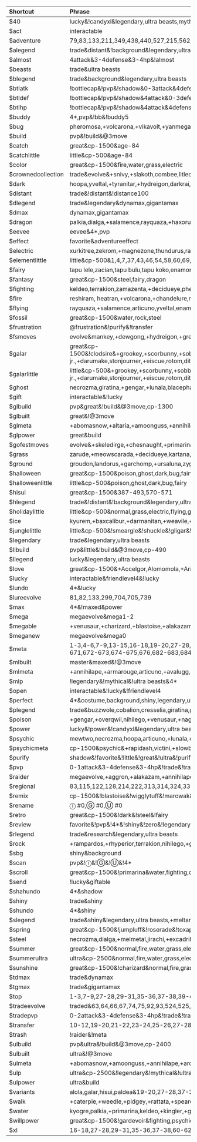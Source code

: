 | Shortcut | Phrase |
|:--|:--|
| $40 | lucky&!candyxl&legendary,ultra beasts,mythical |
| $act | interactable |
| $adventure | 79,83,133,211,349,438,440,527,215,562,674,682,684,669,670,921,922 |
| $alegend | trade&distant&!background&legendary,ultra beasts |
| $almost | 4attack&3-4defense&3-4hp&!almost |
| $beasts | trade&ultra beasts |
| $blegend | trade&background&legendary,ultra beasts |
| $btlatk | !bottlecap&!pvp&!shadow&0-3attack&4defense&4hp&shiny,costume,legendary,mythical,ultra beasts |
| $btldef | !bottlecap&!pvp&!shadow&4attack&0-3defense&4hp&shiny,costume,legendary,mythical,ultra beasts |
| $btlhp | !bottlecap&!pvp&!shadow&4attack&4defense&0-3hp&shiny,costume,legendary,mythical,ultra beasts |
| $buddy | 4*,pvp&!bb&!buddy5 |
| $bug | pheromosa,+volcarona,+vikavolt,+yanmega,+kleavor,+escavalier,+pinsir,buzzwole,genesect,heracross |
| $build | pvp&!build&@3move |
| $catch | great&cp-1500&age-84 |
| $catchlittle | little&cp-500&age-84 |
| $color | great&cp-1500&fire,water,grass,electric |
| $crownedcollection | trade&evolve&+snivy,+slakoth,combee,litleo,piplup,slowpoke |
| $dark | hoopa,yveltal,+tyranitar,+hydreigon,darkrai,moltres,+incineroar,+weavile,+meowscarada,guzzlord |
| $distant | trade&!distant&!distance100 |
| $dlegend | trade&legendary&dynamax,gigantamax |
| $dmax | dynamax,gigantamax |
| $dragon | palkia,dialga,+salamence,rayquaza,+haxorus,+dragonite,+garchomp,reshiram,zekrom,+dragapult |
| $eevee | eevee&4*,pvp |
| $effect | favorite&adventureeffect |
| $electric | xurkitree,zekrom,+magnezone,thundurus,raikou,+luxray,+electivire,zapdos,+pawmot,+vikavolt |
| $elementlittle | little&cp-500&1,4,7,37,43,46,54,58,60,69,72,77,79,86,90,98,100,102,114,116,118,120,129,131,138,140,152,155,158,170,187,191,194,211,218,222,223,228,240,252,255,258,270,273,278,283,285,320,322,324,331,339,341,345,349,351,357,363,366,369,370,387,390,393,406,418,420,422,455,456,458,459,495,498,501,511,513,515,535,540,546,548,550,554,556,564,580,585,590,592,594,597,607,631,636,650,653,656,667,672,688,690,692,708,710,722,725,728,741,747,751,753,755,757,761,767,776,779,810,813,816,829,850,906,909,912,928,935,960 |
| $fairy | tapu lele,zacian,tapu bulu,tapu koko,enamorus,xerneas,tapu fini,+togekiss,+gardevoir,+sylveon |
| $fantasy | great&cp-1500&steel,fairy,dragon |
| $fighting | keldeo,terrakion,zamazenta,+decidueye,pheromosa,+lucario,virizion,cobalion,hawlucha,+conkeldurr |
| $fire | reshiram, heatran,+volcarona,+chandelure,moltres,entei,+blaziken,+blacephalon,victini,+delphox |
| $flying | rayquaza,+salamence,articuno,yveltal,enamorus,+dragonite,ho-oh,+braviary,lugia,tornadus |
| $fossil | great&cp-1500&water,rock,steel |
| $frustration | @frustration&!purify&!transfer |
| $fsmoves | evolve&mankey,+dewgong,+hydreigon,+greninja |
| $galar | great&cp-1500&!clodsire&+grookey,+scorbunny,+sobble,+blipbug,+caterpie,+grubbin,+hoothoot,+rookiedee,+skwovet,+pidove,+nickit,+zigzagoon,+wooloo,+lotad,+seedot,+chewtle,+purrloin,+yamper,+bunnelby,+minccino,+bounsweet,+oddish,+budew,+wingull,+joltik,+electrike,+vulpix,+growlithe,+vanillite,+swinub,+delibird,+snorunt,+baltoy,+mudbray,+dwebble,+golett,+munna,+natu,+stufful,+snover,+krabby,+wooper,+corphish,+nincada,+shedinja,+tyrogue,+pancham,+klink,+combee,+bronzor,+ralts,+drifloon,+gossifleur,+cherubi,+stunky,+tympole,+duskull,+machop,+gastly,+magikarp,+goldeen,+remoraid,+shellder,+feebas,basculin,wishiwashi,pyukumuku,+trubbish,+sizzlipede,+rolycoly,+diglett,+drilbur,+roggenrola,+timburr,+woobat,+noibat,+onix,+arrokuda,+meowth,+milcery,+cutiefly,+ferroseed,+pumpkaboo,+pichu,+eevee,+applin,+espurr,+swirlix,+spritzee,+dewpider,+wynaut,+farfetch'd,+chinchou,+croagunk,+scraggy,stunfisk,shuckle,+barboach,+shellos,+wimpod,+binacle,+corsola,+impidimp,+hatenna,salandit,+pawniard,throh,sawk,+koffing,+bonsly,+cleffa,+togepi,+munchlax,+cottonee,+rhyhorn,+gothita,+solosis,+karrablast,+shelmet,+elgyem,+cubchoo,+rufflet,+vullaby,+mandibuzz,+skorupi,+litwick,+inkay,+sneasel,sableye,mawile,maractus,sigilyph,+riolu,torkoal,mimikyu,+cufant,qwilfish,+frillish,+mareanie,cramorant,+toxel,+silicobra,+hippopotas,durant,heatmor,+helioptile,hawlucha,+trapinch,+axew,+yamask,+honedge,+ponyta,+sinistea,indeedee,+phantump,+morelull,oranguru,passimian,morpeko,falinks,drampa,turtonator,togedemaru,+snom,+clobbopus,pincurchin,+mantyke,+wailmer,+bergmite,dhelmise,lapras,lunatone,solrock,+mime jr.,+darumake,stonjourner,+eiscue,rotom,ditto,dracozolt,arctozolt,dracovish,arctovish,+charmandersilvally,+larvitar,+deino,+goomy,+jangmo-o,+dreepy,zacian,zamazenta,eternatus |
| $galarlittle | little&cp-500&+grookey,+scorbunny,+sobble,+blipbug,+caterpie,+grubbin,+hoothoot,+rookiedee,+skwovet,+pidove,+nickit,+zigzagoon,+wooloo,+lotad,+seedot,+chewtle,+purrloin,+yamper,+bunnelby,+minccino,+bounsweet,+oddish,+budew,+wingull,+joltik,+electrike,+vulpix,+growlithe,+vanillite,+swinub,+delibird,+snorunt,+baltoy,+mudbray,+dwebble,+golett,+munna,+natu,+stufful,+snover,+krabby,+wooper,+corphish,+nincada,+shedinja,+tyrogue,+pancham,+klink,+combee,+bronzor,+ralts,+drifloon,+gossifleur,+cherubi,+stunky,+tympole,+duskull,+machop,+gastly,+magikarp,+goldeen,+remoraid,+shellder,+feebas,basculin,wishiwashi,pyukumuku,+trubbish,+sizzlipede,+rolycoly,+diglett,+drilbur,+roggenrola,+timburr,+woobat,+noibat,+onix,+arrokuda,+meowth,+milcery,+cutiefly,+ferroseed,+pumpkaboo,+pichu,+eevee,+applin,+espurr,+swirlix,+spritzee,+dewpider,+wynaut,+farfetch'd,+chinchou,+croagunk,+scraggy,stunfisk,shuckle,+barboach,+shellos,+wimpod,+binacle,+corsola,+impidimp,+hatenna,salandit,+pawniard,throh,sawk,+koffing,+bonsly,cleffa,+togepi,+munchlax,+cottonee,+rhyhorn,+gothita,+solosis,+karrablast,+shelmet,+elgyem,+cubchoo,+rufflet,+vullaby,+mandibuzz,+skorupi,+litwick,+inkay,+sneasel,sableye,mawile,maractus,sigilyph,+riolu,torkoal,mimikyu,+cufant,qwilfish,+frillish,+mareanie,cramorant,+toxel,+silicobra,+hippopotas,durant,heatmor,+helioptile,hawlucha,+trapinch,+axew,+yamask,+honedge,+ponyta,+sinistea,indeedee,+phantump,+morelull,oranguru,passimian,morpeko,falinks,drampa,turtonator,togedemaru,+snom,+clobbopus,pincurchin,+mantyke,+wailmer,+bergmite,dhelmise,lapras,lunatone,solrock,+mime jr.,+darumake,stonjourner,+eiscue,rotom,ditto,dracozolt,arctozolt,dracovish,arctovish,+charmandersilvally,+larvitar,+deino,+goomy,+jangmo-o,+dreepy,zacian,zamazenta,eternatus |
| $ghost | necrozma,giratina,+gengar,+lunala,blacephalon,+chandelure,+gholdengo,+dragapult,+annihilape,hoopa |
| $gift | interactable&!lucky |
| $glbuild | pvp&great&!build&@3move,cp-1300 |
| $glbuilt | great&!@3move |
| $glmeta | +abomasnow,+altaria,+amoonguss,+annihilape,+araquanid,+arctibax,+ariados,+armarouge,+aurorus,+avalugg,+azumarill,+bastiodon,+blastoise,bombirdier,+bronzong,+carbink,castform,+cetitan,+charjabug,+chesnaught,+claydol,+clefable,+clodsire,+cofagrigus,corsola,+corviknight,+cradily,cresselia,+dachsbun,dedenne,+dewgong,+diggersby,+donphan,+dragalge,+dragonite,+drapion,+drifblim,dunsparce,+dusclops,+dusknoir,+electivire,+electrode,emolga,+feraligatr,+ferrothorn,+florges,+forretress,+froslass,+furret,+gallade,+gastrodon,+gengar,giratina,+gliscor,+gogoat,+golisopod,+golurk,+goodra,+greninja,+grimer,+grumpig,guzzlord,+hippowdon,+jellicent,+jumpluff,+klefki,+kommo-o,+lanturn,lapras,+leavanny,+lickilicky,+lokix,+lurantis,+machamp,+magcargo,+magnezone,+malamar,+mandibuzz,+marowak,+medicham,+meganium,+melmetal,mew,+mightyena,moltres,morpeko,+ninetales,oranguru,+overqwil,pachirisu,+pangoro,+piloswine,+quagsire,+qwilfish,+raichu,regirock,registeel,+roserade,+runerigus,sableye,+samurott,+sandslash,+serperior,skarmory,+skeledirge,+skuntank,spiritomb,+steelix,stunfisk,suicune,+swalot,+swampert,+talonflame,+thievul,+tinkaton,togedemaru,+togetic,+toxapex,+trevenant,tropius,+typhlosion,+umbreon,+ursaring,+venusaur,+wailmer,+walrein,+weezing,+whimsicott,+whiscash,+wigglytuff,+zapdos,+zweilous |
| $glpower | great&build |
| $gofestmoves | evolve&+skeledirge,+chesnaught,+primarina,+empoleon,+machamp,+sandslash,+clefable,+talonflame,+tyranitar |
| $grass | zarude,+meowscarada,+decidueye,kartana,shaymin,+chesnaught,+tangrowth,+venusaur,+lurantis,tapu bulu |
| $ground | groudon,landorus,+garchomp,+ursaluna,zygarde,+mamoswine,+rhyperior,+swampert,+golem,+hippowdon |
| $halloween | great&cp-1500&poison,ghost,dark,bug,fairy |
| $halloweenlittle | little&cp-500&poison,ghost,dark,bug,fairy |
| $hisui | great&cp-1500&387-493,570-571 |
| $hlegend | trade&!distant&!background&legendary,ultra beasts |
| $holidaylittle | little&cp-500&normal,grass,electric,flying,ghost,ice |
| $ice | kyurem,+baxcalibur,+darmanitan,+weavile,+glaceon,+mamoswine,+cetitan,+mr. Rime, articuno,+avalugg |
| $junglelittle | little&cp-500&!smeargle&!shuckle&!gligar&!stunfisk&normal,grass,electric,poison,ground,flying,bug,dark |
| $legendary | trade&legendary,ultra beasts |
| $llbuild | pvp&little&!build&@3move,cp-490 |
| $llegend | lucky&legendary,ultra beasts |
| $love | great&cp-1500&+Accelgor,Alomomola,+Ariados,+Armarouge,+Aromatisse,Audino,+Bewear,+Bisharp,+Blaziken,+Blissey,+Braviary,Bruxish,Buzzwole,+Camerupt,Castform,+Charizard,Cherrim,+Clefable,Corsola,+Crawdaunt,+Crustle,+Darmanitan,+Deerling,+Delphox,Druddigon,+Dwebble,+Electrode,+Emboar,+Exeggcute,+Flaaffy,Flareon,+Goldeen,+Gorebyss,+Hatterene,+Heatmor,+Incineroar,+Jynx,+Kingler,+Kricketune,+Krookodile,Latias,+Ledian,+Lickilicky,+Lurantis,+Lycanroc,+Magcargo,+Magmortar,+Medicham,+Mesprit,+Milotic,Miltank,+Mr. Mime,+Musharna,+Octillery,+Oricorio,+Parasect,+Porygon,Rotom,+Scizor,+Scolipede,+Scrafty,+Seaking,+Simisear,+Skeledirge,+Slowpoke,Snubbull,Solrock,Sylveon,+Talonflame,Throh,Turtonator,+Tyrantrum,+Vileplume,+Vivillon,+Wigglytuff,+Wormadam,+Wugtrio,+Yanma |
| $lucky | interactable&friendlevel4&!lucky |
| $lundo | 4*&lucky |
| $lureevolve | 81,82,133,299,704,705,739 |
| $max | 4*&!maxed&power |
| $mega | megaevolve&mega1-2 |
| $megable | +venusaur,+charizard,+blastoise,+alakazam,+gengar,kangaskhan,pinsir,+gyarados,aerodactyl,mewtwo,+ampharos,+scizor,heracross,+houndoom,+tyranitar,+blaziken,+gardevoir,mawile,+aggron,+medicham,+manetric,+banette,absol,latias,latios,+garchomp,+lucario,+abomasnow,+beedrill,+pidgeot,+slowbro,+steelix,+sceptile,+swampert,sableye,+sharpedo,+camerupt,+altaria,+glalie,+salamence,+metagross,rayquaza,+lopunny,+gallade,audino,diancie,groudon,kyogre |
| $meganew | megaevolve&mega0 |
| $meta | 1-3,4-6,7-9,13-15,16-18,19-20,27-28,29-31,35-36,37-38,39-40,41-42,43-44,50-51,52-53,56-57,60-62,66-68,69-71,72-73,74-76,77-78,79-80,81-82,83,86-87,88,88-89,92-94,95,96-97,100-101,104-105,106-107,108,109-110,111-112,113,114,115,116-117,118-119,123,126,129-130,131,133,134,143,144,145,146,147-149,150,151,155-157,158-160,161-162,162-154,167-168,170-171,173,174,175-176,179-181,182,183-184,186,187-189,194-195,197,203,204-205,205-207,206,207,208,209-210,211,212,215,216-217,218-219,220-221,226,227,230,231-232,236-237,240,241,243,244,245,246-248,249,250,252-254,255-257,258-260,263-264,270-272,273-275,278-279,280-281,296-297,298,302,303,307-308,315,316-317,320-321,327,328-330,331-332,333-334,335,339-340,341-342,343-344,345-346,349-350,351,352,355-356,357,361,363-365,369,371-373,374-376,377,378,379,381,382,383,384,385,386,393-395,396-398,406-407,410-411,412-413,415-416,417,422-423,425-426,434-435,436-437,440,442,443-445,446,447-448,449-450,451-452,458,459-460,462,463,464,465,467,468,470,472,473,475,477,478,480,483,484,485,487,488,491,494,495-497,501-503,506-508,524-526,529-530,532-534,546-547,554-555,557-558,559-560,562-563,587,588-589,590-591,592-593,595-596,597-598,602-604,607-609,610-612,615,618,619-620,621,622-623,629-630,633-635,636-637,638,639,640,641,642,643,644,645,646,647,648,649,650-652,656-658,659-660,661-663,667-668,667,669-671,672-673,674-675,676,682-683,684-685,688-689,690-691,696-697,698-699,700,701,702,703,704-706,707,708-709,712-713,716,717,718,720,722-724,728-730,736-737,747-748,751-752,753-754,755-756,757-758,759-760,765,766,767-768,769-770,776,777,779,782-784,785,786,787,788,789-792,793,794,796,797,799,800,806,808-809,819-820,831-832,862,863,865,867,870,888,889,893,901,903,904,905,915-916,919-920,935-937,962,971-972,974-975,979,980,996-998,999-1000 |
| $mlbuilt | master&maxed&!@3move |
| $mlmeta | +annihilape,+armarouge,articuno,+avalugg,+baxcalibur,+beartic,+bewear,blacephalon,buzzwole,+ceruledge,+cetitan,+chandelure,+charizard,+chesnaught,cobalion,+conkeldurr,+cresselia,+cursola,darkrai,+darmanitan,+decidueye,dhelmise,dialga,+donphan,+dragapult,+dragonite,+electivire,+empoleon,enamorus,entei,+excadrill,+feraligatr,+florges,+gallade,+garchomp,+gardevoir,genesect,+gengar,+gholdengo,+gigalith,giratina,+glaceon,+gogoat,+golisopod,+golurk,+goodra,+greninja,groudon,guzzlord,+gyarados,+hariyama,+haxorus,heatran,+hippowdon,ho-oh,hoopa,+hydreigon,+incineroar,jirachi,keldeo,+kommo-o,kyogre,kyurem,landorus,latias,latios,lugia,lunala,+machamp,+magmortar,+magnezone,+mamoswine,marshadow,+melmetal,meloetta,+metagross,mew,mewtwo,+milotic,moltres,necrozma,nihilego,+overqwil,palkia,+pangoro,+passimian,+primarina,raikou,rayquaza,regirock,reshiram,+rhyperior,+roserade,+salamence,+samurott,+scizor,+skeledirge,+sneasler,+snorlax,solgaleo,suicune,+swampert,+sylveon,+tangrowth,tapu bulu,tapu fini,tapu koko,tapu lele,terrakion,thundurus,+togekiss,tornadus,+typhlosion,+tyranitar,+ursaluna,+vaporeon,victini,virizion,+walrein,xerneas,xurkitree,yveltal,zacia,zamazenta,zapdos,zarude,zekrom,zygarde |
| $mlp | !legendary&!mythical&!ultra beasts&4* |
| $open | interactable&!lucky&!friendlevel4 |
| $perfect | 4*&costume,background,shiny,legendary,ultra beasts,mythical |
| $plegend | trade&buzzwole,cobalion,cresselia,giratina,guzzlord,kartana,raikou,regice,regirock,registeel,suicune,tapu bulu,tapu fini,tapu lele,virizion,zapdos |
| $poison | +gengar,+overqwil,nihilego,+venusaur,+naganadel,+crobat,+roserade,+drapion,+revaroom,+toxicroak |
| $power | lucky&!power&!candyxl&legendary,ultra beasts,shiny |
| $psychic | mewtwo,necrozma,hoopa,articuno,+lunala,+alakazam,latios,+metagross,azelf,meloetta |
| $psychicmeta | cp-1500&psychic&+rapidash,victini,+slowbro,+claydol,+malamar,bruxish,+gardevior,hoopa,+bronzong,+beheeyem,+raichu,+chimecho,+meowstic,cresselia,lunatone,+metagross,+armarouge,girafarig,jirachi,+delphox,latios,+wobbuffet,+gothitelle,+hypno,oranguru,solrock,+xatu,celebi |
| $purify | shadow&!favorite&!little&!great&!ultra&!purify&10-22,25-26,35-36,39-42,74-76,129-130,161-174,218-219,223-224,261-269,276-277,283-284,293-295,304-306,316-317,320-321,325-326,333-334,339-340,396-402,412-414,420-421,504-510,519-521,527-528,540-550,556-558,580-581,587,590-591,602-604,659-663,819-820 |
| $pvp | 0-1attack&3-4defense&3-4hp&!trade&!transfer&!home&!pvp |
| $raider | megaevolve,+aggron,+alakazam,+annihilape,+arcanine,+avalugg,+baxcalibur,+blacephalon,+blaziken,+braviary,+cetitan,+chandelure,+chesnaught,+conkeldurr,+crobat,+darmanitan,+decidueye,+delphox,+dragapult,+dragonite,+drapion,+electivire,+empoleon,+escavalier,+excadrill,+feraligatr,+garchomp,+gardevoir,+gengar,+gholdengo,+gigalith,+glaceon,+golem,+greninja,+gyarados,+haxorus,+hippowdon,+hydreigon,+incineroar,+kabutops,+kingler,+kleavor,+lucario,+lunala,+lurantis,+luxray,+magnezone,+mamoswine,+melmetal,+meowscarada,+metagross,+mr. rime,+naganadel,+overqwil,+pawmot,+pinsir,+primarina,+rampardos,+revaroom,+rhyperior,+roserade,+salamence,+samurott,+swampert,+sylveon,+tangrowth,+togekiss,+toxicroak,+tyranitar,+ursaluna,+venusaur,+vikavolt,+volcarona,+weavile,+yanmega,articuno,azelf,blacephalon,buzzwole,cobalion,darkrai,dialga,enamorus,entei,genesect,giratina,groudon,guzzlord,hawlucha,heatran,heracross,ho-oh,hoopa,jirachi,kartana,keldeo,kyogre,kyurem,landorus,latios,lugia,meloetta,mewtwo,moltres,necrozma,nihilego,palkia,pheromosa,raikou,rayquaza,reshiram,shaymin,tapu bulu,tapu fini,tapu koko,tapu lele,terrakion,thundurus,tornadus,victini,virizion,xerneas,xurkitree,yveltal,zacian,zamazenta,zapdos,zarude,zekrom,zygarde |
| $regional | 83,115,122,128,214,222,313,314,324,335,336,337,338,357,369,417,422,439,441,455,480,481,482,511-512,513-514,515-516,538,539,550,556,561,626,631,632,664-666,669-670,676,701,707,741,764,797,798,805,806 |
| $remix | cp-1500&!blastoise&!wigglytuff&!marowak&!weezing&!lapras&!feraligatr&!azumarill&!jumpluff&!sableye&!cradily&!gastrodon&!drapion&!serperior&!mandibuzz&!talonflame&!malamar&!golisopod&!morpeko&!annihilape&!clodsire |
| $rename | ⓛ #0,Ⓖ #0,Ⓤ #0 |
| $retro | great&cp-1500&!dark&!steel&!fairy |
| $review | favorite&!pvp&!4*&!shiny&!zero&!legendary&!mythical&!ultra beasts |
| $rlegend | trade&research&legendary,ultra beasts |
| $rock | +rampardos,+rhyperior,terrakion,nihilego,+gigalith,+tyranitar,+aggron,+kleavor,+arcanine,+kabutops |
| $sbg | shiny&background |
| $scan | pvp&!ⓛ&!Ⓖ&!Ⓤ&!4* |
| $scroll | great&cp-1500&!primarina&water,fighting,dark |
| $send | !lucky&giftable |
| $shahundo | 4*&shadow |
| $shiny | trade&shiny |
| $shundo | 4*&shiny |
| $slegend | trade&shiny&legendary,ultra beasts,+meltan |
| $spring | great&cp-1500&!jumpluff&!roserade&!toxapex&water,grass,fairy |
| $steel | necrozma,dialga,+melmetal,jirachi,+excadrill,+metagross,genesect,+magnezone,heatran,+empoleon |
| $summer | great&cp-1500&normal,fire,water,grass,electric,bug |
| $summerultra | ultra&cp-2500&normal,fire,water,grass,electric,bug |
| $sunshine | great&cp-1500&!charizard&normal,fire,grass,ground |
| $tdmax | trade&dynamax |
| $tgmax | trade&gigantamax |
| $top | 1-3,7-9,27-28,29-31,35-36,37-38,39-40,56-57,60-62,66-68,72-73,86-87,92-94,95,104-105,108,109-110,129-130,133,145,146,147-149,152-154,158-160,170-171,173,174,175-176,183-184,186,187-189,194-195,197,206,208,211,215,216-217,231-232,241,258-260,280-281,298,302,328-330,339-340,351,355-356,363-365,377,378,379,396-398,410-411,422-423,425-426,434-435,449-450,451-452,459-460,463,475,477,487,488,495-497,501-503,546-547,562-563,597-598,618,622-623,629-630,633-635,638,640,646,650-652,656-658,659-660,661-663,669-671,672-673,674-675,690-691,698-699,703,704-706,708-709,718,722-724,725-727,747-748,753-754,757-758,765,776,777,782-784,788,799,867,903,904,909-911,919-920,980,996-998 |
| $tradeevolve | traded&63,64,66,67,74,75,92,93,524,525,532,533,588,616,708,710 |
| $tradepvp | 0-2attack&3-4defense&3-4hp&!trade&!transfer&!home&!pvp |
| $transfer | 10-12,19-20,21-22,23-24,25-26,27-28,29-31,32-34,39-40,41-42,43-45,46-47,48-49,50-51,52-53,54-55,58-59,60-62,66-68,69-71,74-76,77-78,84-85,88-89,90-91,106,107,120-121,124,128,132,137,138-139,140-141,161-162,163-164,165-166,169,172,174,177-178,185,186,190,191-192,201,204-205,207,209-210,213,218-219,223-224,225,227,234,235,236,238,261-262,263-264,265-269,270-272,273-275,276-277,278-279,283-284,287-289,290-291,293-295,299,300-301,311,312,314,316-317,325-326,328-330,336,337,351,358,366-368,396-398,399-400,401-402,412-414,415-416,418-419,420-421,424,431-432,433,436-437,438,472,476,504-505,506-508,509-510,517-518,519-521,527-528,535-537,538,540-542,548-549,564-565,566-567,568-569,572-573,574-576,577-579,580-581,585-586,590-591,605-606,613-614,615,616-617,619-620,659-660,661-663,734-735,742-743,819-820 |
| $trash | !raider&!meta |
| $ulbuild | pvp&ultra&!build&@3move,cp-2400 |
| $ulbuilt | ultra&!@3move |
| $ulmeta | +abomasnow,+amoonguss,+annihilape,+arcanine,+armarouge,articuno,+aurorus,+avalugg,+barbaracle,+bellibolt,+blastoise,bombirdier,+bronzong,+chesnaught,+clefable,+clodsire,+cobalion,+cofagrigus,+corviknight,+cradily,+cresselia,+dachsbun,+decidueye,dhelmise,+donphan,+dragalge,+dragapult,+dragonite,+drapion,+drifblim,+dusknoir,+electivire,+empoleon,enamorus,+feraligatr,+ferrothorn,+florges,+flygon,+forretress,+gallade,+gastrodon,genesect,+gengar,giratina,+gliscor,+gogoat,+golisopod,+golurk,+goodra,+gourgeist,+greninja,+grumpig,guzzlord,+hariyama,+hippowdon,ho-oh,+incineroar,+jellicent,+kommo-o,kyurem,+lanturn,lapras,+leavanny,+lickilicky,+lokix,lunatone,+machamp,+magnezone,+malamar,+mandibuzz,+meganium,+melmetal,meloetta,mew,mewtwo,+miltank,moltres,morpeko,+muk,+nidoqueen,+ninetales,oranguru,+overqwil,+palossand,+pangoro,+perrserker,+politoed,+poliwrath,+raichu,raikou,+rapidash,regice,regirock,registeel,relicanth,+roserade,+runerigus,+salazzle,+samurott,+sandslash,+scrafty,+serperior,+skeledirge,+skuntank,+slurpuff,+sneasler,spiritomb,+staraptor,+starmie,+steelix,stunfisk,+suicune,+swampert,+sylveon,+talonflame,tapu fini,tapu lele,+tentacruel,+thievul,+tinkaton,togedemaru,+toxtricity,+trevenant,turtonator,+typhlosion,+umbreon,+ursaring,uxie,+venusaur,+victreebel,virizion,+wailord,+walrein,+weezing,+whiscash,zapdos,zygarde |
| $ulp | ultra&cp-2500&!legendary&!mythical&!ultra beasts |
| $ulpower | ultra&build |
| $variants | alola,galar,hisui,paldea&19-20,27-28,37-38,50-51,52-53,58-59,74-76,77-78,79-80,83,88-89,100-101,102-103,104-105,110,122,128,194,199,211,215,263-264,548-549,554-555 |
| $walk | +caterpie,+weedle,+pidgey,+rattata,+spearow,+pikachu,+clefairy,+jigglypuff,+zubat,+geodude,+magikarp,+sentret,+hoothoot,+ledyba,+spinarak,+crobat,+slugma,+remoraid,+poochyena,+zigzagoon,+wurmple,+tailow,+surskit,+whismur,+aron,+gulpin,+wailmer,+spoink,+swablu,+barboach,+starly,+bidoof,+kricketot,+burmy,+cherubi,+patrat,+lillipup,+purrloin,+pidove,+woobat,+sewaddle,+venipede,+cottonee,+petilil,+basculin,+maractus,+dwebble,+emolga,+tynamo,+bunnelby,+fletchling,+pikipek,+yungoos,+grubbin,+stuffel,+wimpod,+skwovet |
| $water | kyogre,palkia,+primarina,keldeo,+kingler,+greninja,+samurott,+empoleon,+feraligatr,+gyarados |
| $willpower | great&cp-1500&!gardevoir&fighting,psychic,dark |
| $xl | 16-18,27-28,29-31,35-36,37-38,60-62,72-73,95,108,109-110,133,158-160,170-171,173,183-184,186,187-189,197,202,207,208,226,227,237,278-279,298,302,307-308,360,386,410-411,425-426,434-435,436-437,453-454,458,459-460,463,472,495-497,562-563,559-560,592-593,597-598,618,629-630,659-660,661-663,690-691,703,708-709,757-758,819-820,831-832,863,867 |
